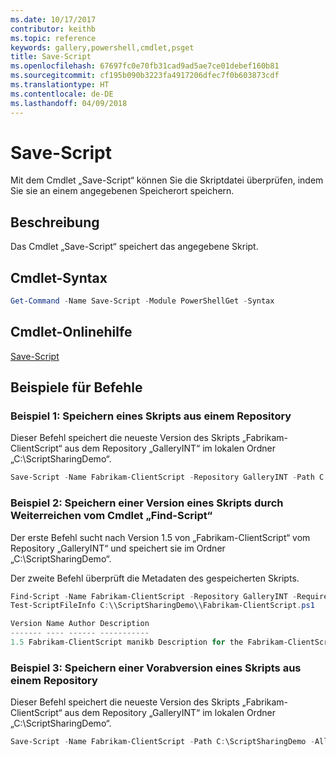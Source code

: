 ```yaml
---
ms.date: 10/17/2017
contributor: keithb
ms.topic: reference
keywords: gallery,powershell,cmdlet,psget
title: Save-Script
ms.openlocfilehash: 67697fc0e70fb31cad9ad5ae7ce01debef160b81
ms.sourcegitcommit: cf195b090b3223fa4917206dfec7f0b603873cdf
ms.translationtype: HT
ms.contentlocale: de-DE
ms.lasthandoff: 04/09/2018
---
```

# <a name="save-script"></a>Save-Script

Mit dem Cmdlet „Save-Script“ können Sie die Skriptdatei überprüfen, indem Sie sie an einem angegebenen Speicherort speichern.

## <a name="description"></a>Beschreibung

Das Cmdlet „Save-Script“ speichert das angegebene Skript.

## <a name="cmdlet-syntax"></a>Cmdlet-Syntax

```powershell
Get-Command -Name Save-Script -Module PowerShellGet -Syntax
```
## <a name="cmdlet-online-help-reference"></a>Cmdlet-Onlinehilfe

[Save-Script](http://go.microsoft.com/fwlink/?LinkId=619786)

## <a name="example-commands"></a>Beispiele für Befehle

### <a name="example-1-save-a-script-from-a-repository"></a>Beispiel 1: Speichern eines Skripts aus einem Repository
Dieser Befehl speichert die neueste Version des Skripts „Fabrikam-ClientScript“ aus dem Repository „GalleryINT“ im lokalen Ordner „C:\ScriptSharingDemo“.

```powershell
Save-Script -Name Fabrikam-ClientScript -Repository GalleryINT -Path C:\ScriptSharingDemo
```

### <a name="example-2-save-a-version-of-a-script-by-piping-from-the-find-script-cmdlet"></a>Beispiel 2: Speichern einer Version eines Skripts durch Weiterreichen vom Cmdlet „Find-Script“

Der erste Befehl sucht nach Version 1.5 von „Fabrikam-ClientScript“ vom Repository „GalleryINT“ und speichert sie im Ordner „C:\ScriptSharingDemo“.

Der zweite Befehl überprüft die Metadaten des gespeicherten Skripts.

```powershell
Find-Script -Name Fabrikam-ClientScript -Repository GalleryINT -RequiredVersion 1.5 | Save-Script -Path C:\\ScriptSharingDemo
Test-ScriptFileInfo C:\\ScriptSharingDemo\\Fabrikam-ClientScript.ps1

Version Name Author Description
------- ---- ------ -----------
1.5 Fabrikam-ClientScript manikb Description for the Fabrikam-ClientScript script
```

### <a name="example-3-save-a-prerelease-version-of-a-script-from-a-repository"></a>Beispiel 3: Speichern einer Vorabversion eines Skripts aus einem Repository
Dieser Befehl speichert die neueste Version des Skripts „Fabrikam-ClientScript“ aus dem Repository „GalleryINT“ im lokalen Ordner „C:\ScriptSharingDemo“.

```powershell
Save-Script -Name Fabrikam-ClientScript -Path C:\ScriptSharingDemo -AllowPrerelease
```